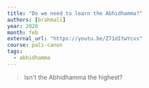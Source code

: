 ```yaml
---
title: "Do we need to learn the Abhidhamma?"
authors: [brahmali]
year: 2020
month: feb
external_url: "https://youtu.be/Z71dItwYcxs"
course: pali-canon
tags:
  - abhidhamma
---
```

    
> Isn't the Abhidhamma the highest?
